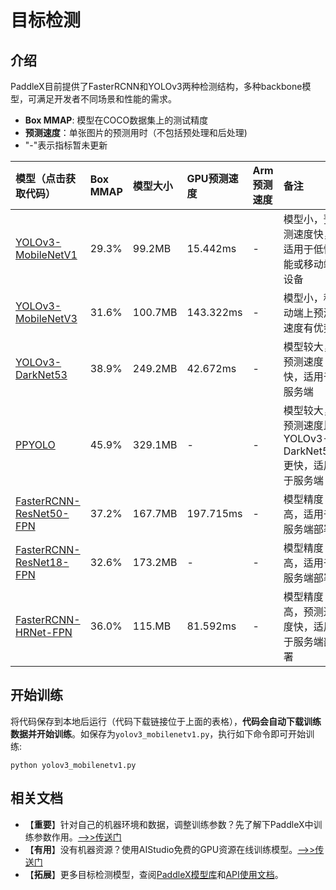# 目标检测

## 介绍

PaddleX目前提供了FasterRCNN和YOLOv3两种检测结构，多种backbone模型，可满足开发者不同场景和性能的需求。

- **Box MMAP**: 模型在COCO数据集上的测试精度
- **预测速度**：单张图片的预测用时（不包括预处理和后处理)
- "-"表示指标暂未更新

| 模型（点击获取代码）               | Box MMAP | 模型大小 | GPU预测速度 | Arm预测速度 | 备注 |
| :----------------  | :------- | :------- | :---------  | :---------  | :-----    |
| [YOLOv3-MobileNetV1](https://github.com/PaddlePaddle/PaddleX/blob/develop/tutorials/train/object_detection/yolov3_mobilenetv1.py) |  29.3%  |  99.2MB  |  15.442ms   | -  |  模型小，预测速度快，适用于低性能或移动端设备   |
| [YOLOv3-MobileNetV3](https://github.com/PaddlePaddle/PaddleX/blob/develop/tutorials/train/object_detection/yolov3_mobilenetv3.py)        | 31.6%  | 100.7MB   |  143.322ms  | -  |  模型小，移动端上预测速度有优势   |
| [YOLOv3-DarkNet53](https://github.com/PaddlePaddle/PaddleX/blob/develop/tutorials/train/object_detection/yolov3_darknet53.py)     | 38.9%  | 249.2MB   | 42.672ms   | -  |  模型较大，预测速度快，适用于服务端   |
| [PPYOLO](https://github.com/PaddlePaddle/PaddleX/blob/develop/tutorials/train/object_detection/ppyolo.py) | 45.9% | 329.1MB | - | - | 模型较大，预测速度比YOLOv3-DarkNet53更快，适用于服务端 |
| [FasterRCNN-ResNet50-FPN](https://github.com/PaddlePaddle/PaddleX/blob/develop/tutorials/train/object_detection/faster_rcnn_r50_fpn.py)   |  37.2%   |   167.7MB    |  197.715ms       |   -    | 模型精度高，适用于服务端部署   |
| [FasterRCNN-ResNet18-FPN](https://github.com/PaddlePaddle/PaddleX/blob/develop/tutorials/train/object_detection/faster_rcnn_r18_fpn.py)   |  32.6%   |   173.2MB    |  -       |   -    | 模型精度高，适用于服务端部署   |
| [FasterRCNN-HRNet-FPN](https://github.com/PaddlePaddle/PaddleX/blob/develop/tutorials/train/object_detection/faster_rcnn_hrnet_fpn.py)   |  36.0%   |   115.MB    |  81.592ms       |   -    | 模型精度高，预测速度快，适用于服务端部署   |


## 开始训练

将代码保存到本地后运行（代码下载链接位于上面的表格），**代码会自动下载训练数据并开始训练**。如保存为`yolov3_mobilenetv1.py`，执行如下命令即可开始训练:

```
python yolov3_mobilenetv1.py
```


## 相关文档

- 【**重要**】针对自己的机器环境和数据，调整训练参数？先了解下PaddleX中训练参数作用。[——>>传送门](../appendix/parameters.md)
- 【**有用**】没有机器资源？使用AIStudio免费的GPU资源在线训练模型。[——>>传送门](https://aistudio.baidu.com/aistudio/projectdetail/450925)
- 【**拓展**】更多目标检测模型，查阅[PaddleX模型库](../appendix/model_zoo.md)和[API使用文档](../apis/models/detection.md)。
